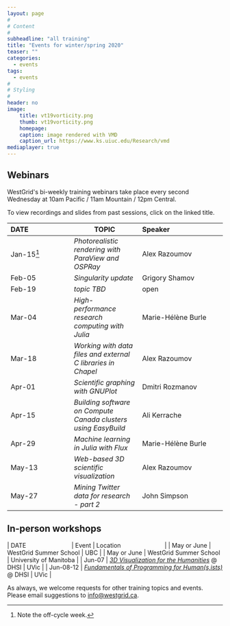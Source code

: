 ```yaml
---
layout: page
#
# Content
#
subheadline: "all training"
title: "Events for winter/spring 2020"
teaser: ""
categories:
  - events
tags:
  - events
#
# Styling
#
header: no
image:
    title: vt19vorticity.png
    thumb: vt19vorticity.png
    homepage:
    caption: image rendered with VMD
    caption_url: https://www.ks.uiuc.edu/Research/vmd
mediaplayer: true
---
```


<!-- For more information on each session, or to register, click on the links below. -->

<!-- ========================================================================================== -->

## Webinars

WestGrid's bi-weekly training webinars take place every second Wednesday at 10am Pacific / 11am Mountain
/ 12pm Central.

To view recordings and slides from past sessions, click on the linked title.

| DATE&nbsp;&nbsp;&nbsp;&nbsp;&nbsp;&nbsp;&nbsp;&nbsp;&nbsp;&nbsp;&nbsp;&nbsp;&nbsp;&nbsp;&nbsp;&nbsp;&nbsp;&nbsp;&nbsp;&nbsp;&nbsp; | TOPIC | Speaker&nbsp;&nbsp;&nbsp;&nbsp;&nbsp;&nbsp;&nbsp;&nbsp;&nbsp;&nbsp;&nbsp;&nbsp;&nbsp;&nbsp;&nbsp;&nbsp;&nbsp;&nbsp;&nbsp;&nbsp;&nbsp;&nbsp;&nbsp;&nbsp;&nbsp;&nbsp;&nbsp; |
| ------------- | --------------- | ----------------- |
| Jan-15[^1] | *Photorealistic rendering with ParaView and OSPRay* | Alex Razoumov |
| Feb-05 | *Singularity update* | Grigory Shamov |
| Feb-19 | *topic TBD* | open |
| Mar-04 | *High-performance research computing with Julia* | Marie-Hélène Burle |
| Mar-18 | *Working with data files and external C libraries in Chapel* | Alex Razoumov |
| Apr-01 | *Scientific graphing with GNUPlot* | Dmitri Rozmanov |
| Apr-15 | *Building software on Compute Canada clusters using EasyBuild* | Ali Kerrache |
| Apr-29 | *Machine learning in Julia with Flux* | Marie-Hélène Burle |
| May-13 | *Web-based 3D scientific visualization* | Alex Razoumov |
| May-27 | *Mining Twitter data for research - part 2* | John Simpson |

[^1]: Note the off-cycle week.

<!-- John: Let's extend and finalize the Twitter workshop that I ran earlier. In particular I'll: -->
<!-- 1. Generalize what was shared previously so that they can grab even more content than before. -->
<!-- 2. Demonstrate how to use MongoDB as the backend repository for holding the data. -->
<!-- backup webinar: advanved Linux tools (Marie) -->

<!-- ========================================================================================== -->

## In-person workshops

| DATE&nbsp;&nbsp;&nbsp;&nbsp;&nbsp;&nbsp;&nbsp;&nbsp;&nbsp;&nbsp;&nbsp;&nbsp;&nbsp;&nbsp;&nbsp;&nbsp;&nbsp;&nbsp;&nbsp;&nbsp;&nbsp;&nbsp;&nbsp;&nbsp;&nbsp;&nbsp; | Event | Location&nbsp;&nbsp;&nbsp;&nbsp;&nbsp;&nbsp;&nbsp;&nbsp;&nbsp;&nbsp;&nbsp;&nbsp;&nbsp;&nbsp;&nbsp;&nbsp;&nbsp;&nbsp;&nbsp;&nbsp;&nbsp;&nbsp;&nbsp;&nbsp;&nbsp; |
| May or June | WestGrid Summer School | UBC |
| May or June | WestGrid Summer School | University of Manitoba |
| Jun-07 | [*3D Visualization for the Humanities*](https://dhsi.org/course-offerings) @ DHSI | UVic |
| Jun-08-12 | [*Fundamentals of Programming for Human(s,ists)*](https://dhsi.org/course-offerings) @ DHSI | UVic |

<!-- ========================================================================================== -->

As always, we welcome requests for other training topics and events. Please email suggestions to
info@westgrid.ca.
